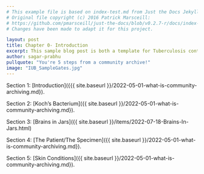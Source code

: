 ```yaml
---
# This example file is based on index-test.md from Just the Docs Jekyll Theme and modified from https://www.embeddedlog.com/jekyll-theme-rtd/demo-pages/test-page.html , Copyright 2021 Carlos Pereira Atencio. 
# Original file copyright (c) 2016 Patrick Marsceill:
# https://github.com/pmarsceill/just-the-docs/blob/v0.2.7-r/docs/index-test.md
# Changes have been made to adapt it for this project.

layout: post
title: Chapter 0- Introduction
excerpt: This sample blog post is both a template for Tuberculosis contents and an example-formatting page.
author: sagar-prabhu
pullquote: "You're 5 steps from a community archive!"
image: "IUB_SampleGates.jpg"
---
```


Section 1: [Introduction]({{{ site.baseurl }}/2022-05-01-what-is-community-archiving.md}).

Section 2: [Koch’s Bacterium]({{ site.baseurl }}/2022-05-01-what-is-community-archiving.md}). 

Section 3: [Brains in Jars]({{ site.baseurl }}/items/2022-07-18-Brains-In-Jars.html)

Section 4: [The Patient/The Specimen]({{ site.baseurl }}/2022-05-01-what-is-community-archiving.md}).

Section 5: [Skin Conditions]({{ site.baseurl }}/2022-05-01-what-is-community-archiving.md}).


